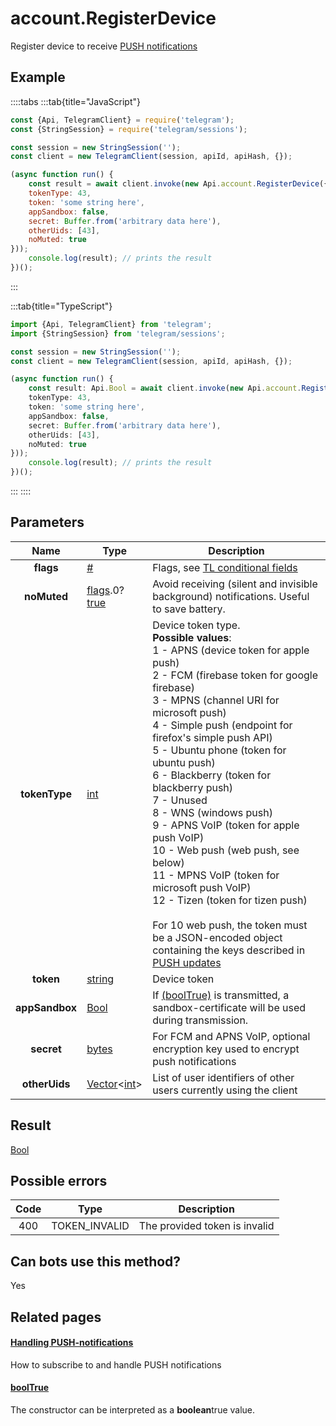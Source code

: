 # account.RegisterDevice

Register device to receive [PUSH notifications](https://core.telegram.org/api/push-updates)



## Example

::::tabs
:::tab{title="JavaScript"}
```js
const {Api, TelegramClient} = require('telegram');
const {StringSession} = require('telegram/sessions');

const session = new StringSession('');
const client = new TelegramClient(session, apiId, apiHash, {});

(async function run() {
    const result = await client.invoke(new Api.account.RegisterDevice({
    tokenType: 43,
    token: 'some string here',
    appSandbox: false,
    secret: Buffer.from('arbitrary data here'),
    otherUids: [43],
    noMuted: true
}));
    console.log(result); // prints the result
})();
```
:::

:::tab{title="TypeScript"}
```ts
import {Api, TelegramClient} from 'telegram';
import {StringSession} from 'telegram/sessions';

const session = new StringSession('');
const client = new TelegramClient(session, apiId, apiHash, {});

(async function run() {
    const result: Api.Bool = await client.invoke(new Api.account.RegisterDevice({
    tokenType: 43,
    token: 'some string here',
    appSandbox: false,
    secret: Buffer.from('arbitrary data here'),
    otherUids: [43],
    noMuted: true
}));
    console.log(result); // prints the result
})();
```
:::
::::



## Parameters

| Name | Type | Description |
| :--: | ---- | ----------- |
| **flags** | [#](https://core.telegram.org/type/%23) | Flags, see [TL conditional fields](https://core.telegram.org/mtproto/TL-combinators#conditional-fields) 
| **noMuted** | [flags](https://core.telegram.org/mtproto/TL-combinators#conditional-fields).0?[true](https://core.telegram.org/constructor/true) | Avoid receiving (silent and invisible background) notifications. Useful to save battery. 
| **tokenType** | [int](https://core.telegram.org/type/int) | Device token type.  <br>**Possible values**:  <br>1 - APNS (device token for apple push)  <br>2 - FCM (firebase token for google firebase)  <br>3 - MPNS (channel URI for microsoft push)  <br>4 - Simple push (endpoint for firefox's simple push API)  <br>5 - Ubuntu phone (token for ubuntu push)  <br>6 - Blackberry (token for blackberry push)  <br>7 - Unused  <br>8 - WNS (windows push)  <br>9 - APNS VoIP (token for apple push VoIP)  <br>10 - Web push (web push, see below)  <br>11 - MPNS VoIP (token for microsoft push VoIP)  <br>12 - Tizen (token for tizen push)  <br>  <br>For 10 web push, the token must be a JSON-encoded object containing the keys described in [PUSH updates](https://core.telegram.org/api/push-updates) 
| **token** | [string](https://core.telegram.org/type/string) | Device token 
| **appSandbox** | [Bool](https://core.telegram.org/type/Bool) | If [(boolTrue)](https://core.telegram.org/constructor/boolTrue) is transmitted, a sandbox-certificate will be used during transmission. 
| **secret** | [bytes](https://core.telegram.org/type/bytes) | For FCM and APNS VoIP, optional encryption key used to encrypt push notifications 
| **otherUids** | [Vector](https://core.telegram.org/type/Vector%20t)<[int](https://core.telegram.org/type/int)> | List of user identifiers of other users currently using the client 


## Result

[Bool](https://core.telegram.org/type/Bool)



## Possible errors

| Code | Type | Description |
| :--: | ---- | ----------- |
| 400 | TOKEN\_INVALID | The provided token is invalid 


## Can bots use this method?

Yes

## Related pages

#### [Handling PUSH-notifications](https://core.telegram.org/api/push-updates)

How to subscribe to and handle PUSH notifications



#### [boolTrue](https://core.telegram.org/constructor/boolTrue)

The constructor can be interpreted as a **boolean**true value.




